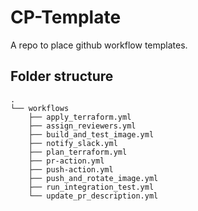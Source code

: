 # CP-Template
A repo to place github workflow templates.

## Folder structure
```
.
└── workflows
    ├── apply_terraform.yml
    ├── assign_reviewers.yml
    ├── build_and_test_image.yml
    ├── notify_slack.yml
    ├── plan_terraform.yml
    ├── pr-action.yml
    ├── push-action.yml
    ├── push_and_rotate_image.yml
    ├── run_integration_test.yml
    └── update_pr_description.yml
```
